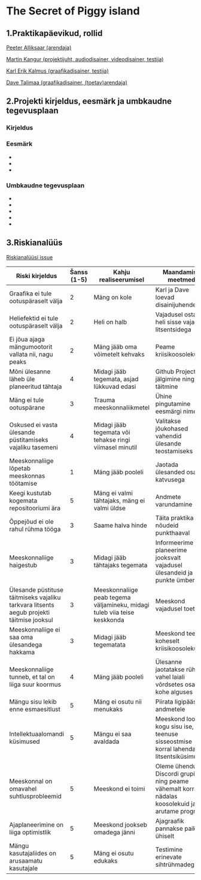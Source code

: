 # The Secret of Piggy island
## 1.Praktikapäevikud, rollid

[Peeter Alliksaar (arendaja)](https://github.com/TLUHK-RIF22/multimeediumi_praktika_Ryhm_1/issues/22)

[Martin Kangur (projektijuht, audiodisainer, videodisainer, testija)](https://github.com/TLUHK-RIF22/multimeediumi_praktika_Ryhm_1/issues/19)

[Karl Erik Kalmus (graafikadisainer, testija)](https://github.com/TLUHK-RIF22/multimeediumi_praktika_Ryhm_1/issues/21)

[Dave Talimaa (graafikadisainer, (toetav)arendaja)](https://github.com/orgs/TLUHK-RIF22/projects/7/views/1?pane=issue&itemId=52156977)
## 2.Projekti kirjeldus, eesmärk ja umbkaudne tegevusplaan
### Kirjeldus

### Eesmärk
-
-
-
### Umbkaudne tegevusplaan
-
-
-
-
-

## 3.Riskianalüüs
[Riskianalüüsi issue](https://github.com/TLUHK-RIF22/multimeediumi_praktika_Ryhm_1/issues/16)

| Riski kirjeldus                                           | Šanss (1-5) | Kahju realiseerumisel                                   | Maandamise meetmed                                |
| ---------------------------------------------------------- | ----------- | -------------------------------------------------------- | -------------------------------------------------- |
| Graafika ei tule ootuspäraselt välja | 2 | Mäng on kole | Karl ja Dave loevad disainijuhendeid |
| Heliefektid ei tule ootuspäraselt välja | 2 | Heli on halb | Vajadusel ostame heli sisse vajalike litsentsidega |
|Ei jõua ajaga mängumootorit vallata nii, nagu peaks | 2 |Mäng jääb oma võimetelt kehvaks | Peame kriisikoosoleku  |
| Mõni ülesanne läheb üle planeeritud tähtaja | 4 | Midagi jääb tegemata, asjad lükkuvad edasi | Github Projects jälgimine ning täitmine |
| Mäng ei tule ootuspärane | 3 | Trauma meeskonnaliikmetel | Ühine pingutamine eesmärgi nimel |
| Oskused ei vasta ülesande püstitamiseks vajaliku tasemeni | 4 | Midagi jääb tegemata või tehakse ringi viimasel minutil | Valitakse jõukohased vahendid ülesande teostamiseks|
| Meeskonnaliige lõpetab meeskonnas töötamise | 1 | Mäng jääb pooleli | Jaotada ülesanded osalise katvusega |
| Keegi kustutab kogemata repositooriumi ära | 5 | Mäng ei valmi tähtajaks, mäng ei valmi üldse | Andmete varundamine |
| Õppejõud ei ole rahul rühma tööga | 3 | Saame halva hinde | Täita praktika nõudeid punkthaaval |
| Meeskonnaliige haigestub | 3 | Midagi jääb tähtajaks tegemata | Informeerime ja planeerime jooksvalt vajadusel ülesandeid ja punkte ümber |
| Ülesande püstituse täitmiseks vajaliku tarkvara litsents aegub projekti täitmise jooksul | 3 | Meeskonnaliige peab tegema väljamineku, midagi tuleb viia teise keskkonda | Meeskond vajadusel toetab |
| Meeskonnaliige ei saa oma ülesandega hakkama | 3 | Midagi jääb tegematata | Meeskond teeb koheselt kriisikoosoleku |
| Meeskonnaliige tunneb, et tal on liiga suur koormus | 4 | Mäng jääb pooleli | Ülesanne jaotatakse rühma vahel laiali võrdsetes osades kohe alguses |
| Mängu sisu lekib enne esmaesitlust | 5 | Mäng ei osutu nii menukaks | Piirata ligipääsu andmetele |
| Intellektuaalomandi küsimused | 5 | Mängu ei saa avaldada | Meeskond loob kogu sisu ise, teenuse sisseostmise korral lahendab litsentsiküsimused |
| Meeskonnal on omavahel suhtlusprobleemid | 5 | Meeskond ei toimi | Oleme ühenduses Discordi grupis ning peame vähemalt korra nädalas koosolekuid ja arutame progressi |
| Ajaplaneerimine on liiga optimistlik  | 5 | Meeskond jookseb omadega jänni | Ajagraafik pannakse paika ühiselt |
| Mängu kasutajaliides on arusaamatu kasutajale | 5 | Mäng ei osutu edukaks | Testimine erinevate sihtrühmadega |


